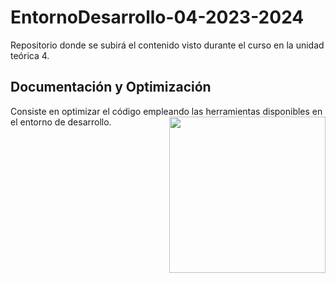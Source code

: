 # EntornoDesarrollo-04-2023-2024
Repositorio donde se subirá el contenido visto durante el curso en la unidad teórica 4.

<h2>Documentación y Optimización</h2>
Consiste en optimizar el código empleando las herramientas disponibles en el entorno de desarrollo.
<picture> <img align="right" src="https://github.com/7oSkaaa/7oSkaaa/blob/main/Images/Right_Side.gif?raw=true" width = 250px></picture>
 

